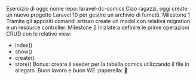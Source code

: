 Esercizio di oggi:
nome repo: laravel-dc-comics
Ciao ragazzi,
oggi create un nuovo progetto Laravel 10 per gestire un archivio di fumetti.
Milestone 1
Tramite gli appositi comandi artisan create un model con relativa migration e un resource controller.
Milestone 2
Iniziate a definire le prime operazioni CRUD con le relative view:
- index()
- show()
- create()
- store()
Bonus: creare il seeder per la tabella comics utilizzando il file in allegato.
Buon lavoro e buon WE :paperella:  :tada: